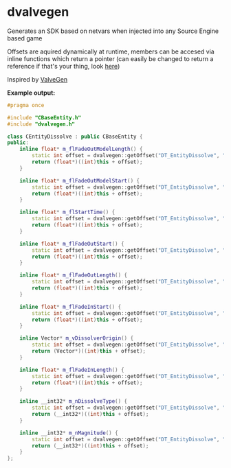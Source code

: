 # dvalvegen
Generates an SDK based on netvars when injected into any Source Engine based game

Offsets are aquired dynamically at runtime, members can be accesed via inline functions which return a pointer (can easily be changed to return a reference if that's your thing, look [here](https://github.com/ffsgfy/dvalvegen/blob/master/dvalvegen/dvalvegen.h#L579))

Inspired by [ValveGen](https://github.com/CallumCVM/ValveGen)

**Example output:**
```c++
#pragma once

#include "CBaseEntity.h"
#include "dvalvegen.h"

class CEntityDissolve : public CBaseEntity {
public:
	inline float* m_flFadeOutModelLength() {
		static int offset = dvalvegen::getOffset("DT_EntityDissolve", "m_flFadeOutModelLength");
		return (float*)((int)this + offset);
	}

	inline float* m_flFadeOutModelStart() {
		static int offset = dvalvegen::getOffset("DT_EntityDissolve", "m_flFadeOutModelStart");
		return (float*)((int)this + offset);
	}

	inline float* m_flStartTime() {
		static int offset = dvalvegen::getOffset("DT_EntityDissolve", "m_flStartTime");
		return (float*)((int)this + offset);
	}

	inline float* m_flFadeOutStart() {
		static int offset = dvalvegen::getOffset("DT_EntityDissolve", "m_flFadeOutStart");
		return (float*)((int)this + offset);
	}

	inline float* m_flFadeOutLength() {
		static int offset = dvalvegen::getOffset("DT_EntityDissolve", "m_flFadeOutLength");
		return (float*)((int)this + offset);
	}

	inline float* m_flFadeInStart() {
		static int offset = dvalvegen::getOffset("DT_EntityDissolve", "m_flFadeInStart");
		return (float*)((int)this + offset);
	}

	inline Vector* m_vDissolverOrigin() {
		static int offset = dvalvegen::getOffset("DT_EntityDissolve", "m_vDissolverOrigin");
		return (Vector*)((int)this + offset);
	}

	inline float* m_flFadeInLength() {
		static int offset = dvalvegen::getOffset("DT_EntityDissolve", "m_flFadeInLength");
		return (float*)((int)this + offset);
	}

	inline __int32* m_nDissolveType() {
		static int offset = dvalvegen::getOffset("DT_EntityDissolve", "m_nDissolveType");
		return (__int32*)((int)this + offset);
	}

	inline __int32* m_nMagnitude() {
		static int offset = dvalvegen::getOffset("DT_EntityDissolve", "m_nMagnitude");
		return (__int32*)((int)this + offset);
	}
};
```
